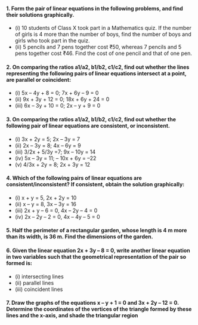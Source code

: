 #### 1. Form the pair of linear equations in the following problems, and find their solutions graphically.
* (i) 10 students of Class X took part in a Mathematics quiz. If the number of girls is 4 more than the number of boys, find the number of boys and girls who took part in the quiz.
* (ii) 5 pencils and 7 pens together cost ₹50, whereas 7 pencils and 5 pens together cost ₹46. Find the cost of one pencil and that of one pen.

#### 2. On comparing the ratios a1/a2, b1/b2, c1/c2, find out whether the lines representing the following pairs of linear equations intersect at a point, are parallel or coincident:
* (i) 5x – 4y + 8 = 0; 7x + 6y – 9 = 0
* (ii) 9x + 3y + 12 = 0; 18x + 6y + 24 = 0
* (iii) 6x – 3y + 10 = 0; 2x – y + 9 = 0


#### 3. On comparing the ratios a1/a2, b1/b2, c1/c2, find out whether the following pair of linear equations are consistent, or inconsistent.
* (i) 3x + 2y = 5; 2x – 3y = 7
* (ii) 2x – 3y = 8; 4x – 6y = 9
* (iii) 3/2x + 5/3y =7; 9x – 10y = 14 
* (iv) 5x – 3y = 11; – 10x + 6y = –22
* (v) 4/3x + 2y = 8; 2x + 3y = 12

#### 4. Which of the following pairs of linear equations are consistent/inconsistent? If consistent, obtain the solution graphically:
* (i) x + y = 5, 2x + 2y = 10
* (ii) x – y = 8, 3x – 3y = 16
* (iii) 2x + y – 6 = 0, 4x – 2y – 4 = 0
* (iv) 2x – 2y – 2 = 0, 4x – 4y – 5 = 0

#### 5. Half the perimeter of a rectangular garden, whose length is 4 m more than its width, is 36 m. Find the dimensions of the garden.

#### 6. Given the linear equation 2x + 3y – 8 = 0, write another linear equation in two variables such that the geometrical representation of the pair so formed is: 
* (i) intersecting lines 
* (ii) parallel lines
* (iii) coincident lines
#### 7. Draw the graphs of the equations x – y + 1 = 0 and 3x + 2y – 12 = 0. Determine the coordinates of the vertices of the triangle formed by these lines and the x-axis, and shade the triangular region
